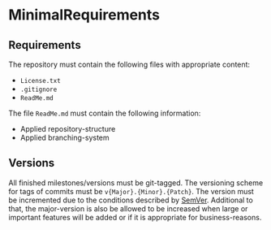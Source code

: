 # MinimalRequirements

## Requirements

The repository must contain the following files with appropriate content:

- `License.txt`
- `.gitignore`
- `ReadMe.md`

The file `ReadMe.md` must contain the following information:

- Applied repository-structure
- Applied branching-system

## Versions

All finished milestones/versions must be git-tagged.
The versioning scheme for tags of commits must be `v{Major}.{Minor}.{Patch}`.
The version must be incremented due to the conditions described by [SemVer](https://semver.org/).
Additional to that, the major-version is also be allowed to be increased when large or important features will be added or if it is appropriate for business-reasons.
